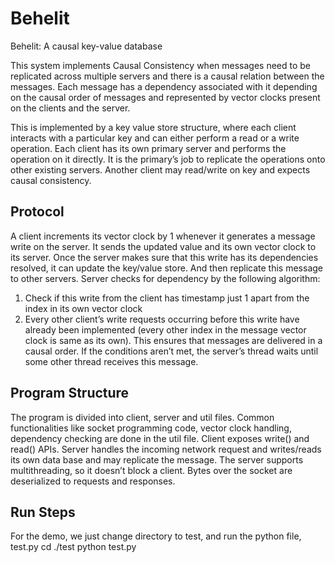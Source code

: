 # Behelit
Behelit: A causal key-value database

This system implements Causal Consistency when messages need to be replicated across multiple servers and there is a causal relation between the messages. Each message has a dependency associated with it depending on the causal order of messages and represented by vector clocks present on the clients and the server.

This is implemented by a key value store structure, where each client interacts with a particular key and can either perform a read or a write operation. Each client has its own primary server and performs the operation on it directly. It is the primary’s job to replicate the operations onto other existing servers. Another client may read/write on key and expects causal consistency.

## Protocol
A client increments its vector clock by 1 whenever it generates a message write on the server. It sends the updated value and its own vector clock to its server. Once the server makes sure that this write has its dependencies resolved, it can update the key/value store. And then replicate this message to other servers. Server checks for dependency by the following algorithm:
1) Check if this write from the client has timestamp just 1 apart from the index in its own vector clock
2) Every other client’s write requests occurring before this write have already been implemented (every other index in the message vector clock is same as its own).
This ensures that messages are delivered in a causal order. If the conditions aren’t met, the
server’s thread waits until some other thread receives this message.

## Program Structure
The program is divided into client, server and util files. Common functionalities like socket programming code, vector clock handling, dependency checking are done in the util file. Client exposes write() and read() APIs. Server handles the incoming network request and writes/reads its own data base and may replicate the message. The server supports multithreading, so it doesn’t block a client. Bytes over the socket are deserialized to requests and responses. 

## Run Steps
For the demo, we just change directory to test, and run the python file, test.py
cd ./test
python test.py
